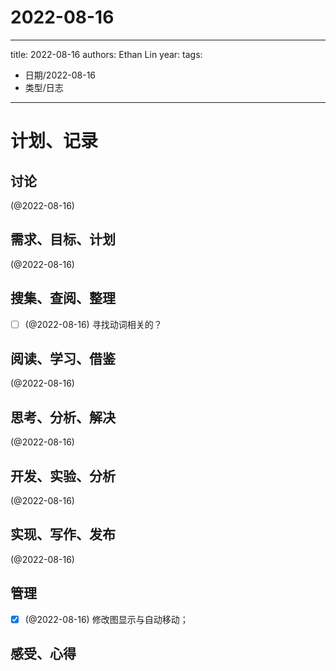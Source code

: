 

# 2022-08-16


---
title: 2022-08-16
authors: Ethan Lin
year:
tags:
  - 日期/2022-08-16 
  - 类型/日志 
---




# 计划、记录

## 讨论

(@2022-08-16)


## 需求、目标、计划

(@2022-08-16)



## 搜集、查阅、整理

- [ ] (@2022-08-16) 寻找动词相关的？



## 阅读、学习、借鉴

(@2022-08-16)



## 思考、分析、解决

(@2022-08-16)



## 开发、实验、分析

(@2022-08-16)



## 实现、写作、发布

(@2022-08-16)





## 管理

- [x] (@2022-08-16) 修改图显示与自动移动；



## 感受、心得




